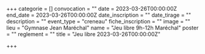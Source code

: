  +++
categorie = []
convocation = ""
date = 2023-03-26T00:00:00Z
end_date = 2023-03-26T00:00:00Z
date_inscription = ""
date_tirage = ""
description = ""
event_type = "creneau"
fiche_inscription = ""
image = ""
lieu = "Gymnase Jean Maréchal"
name = "Jeu libre 9h-12h Maréchal"
poster = ""
reglement = ""
title = "Jeu libre 2023-03-26T00:00:00Z"

+++